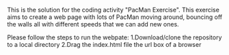 This is the solution for the coding activity "PacMan Exercise". This exercise aims to create a web page with lots of PacMan moving around, bouncing off the walls all with different speeds that we can add new ones. 

Please follow the steps to run the webpate:
1.Download/clone the repository to a local directory
2.Drag the index.html file the url box of a browser
